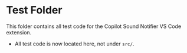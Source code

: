 # Test Folder

This folder contains all test code for the Copilot Sound Notifier VS Code extension.

- All test code is now located here, not under `src/`.
